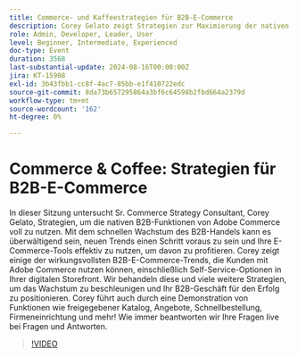 ```yaml
---
title: Commerce- und Kaffeestrategien für B2B-E-Commerce
description: Corey Gelato zeigt Strategien zur Maximierung der nativen B2B-Funktionen von Adobe Commerce auf, einschließlich Self-Service-Optionen, freigegebener Kataloge, Angebote und schneller Bestellungen, während er gleichzeitig wichtige E-Commerce-Trends untersucht, um das Wachstum zu fördern und B2B-Unternehmen für den Erfolg zu positionieren.
role: Admin, Developer, Leader, User
level: Beginner, Intermediate, Experienced
doc-type: Event
duration: 3568
last-substantial-update: 2024-08-16T00:00:00Z
jira: KT-15908
exl-id: 3b43fbb1-cc8f-4ac7-85bb-e1f410722edc
source-git-commit: 8da73b657295864a3bf6c64598b2fbd664a2379d
workflow-type: tm+mt
source-wordcount: '162'
ht-degree: 0%

---
```


# Commerce &amp; Coffee: Strategien für B2B-E-Commerce

In dieser Sitzung untersucht Sr. Commerce Strategy Consultant, Corey Gelato, Strategien, um die nativen B2B-Funktionen von Adobe Commerce voll zu nutzen. Mit dem schnellen Wachstum des B2B-Handels kann es überwältigend sein, neuen Trends einen Schritt voraus zu sein und Ihre E-Commerce-Tools effektiv zu nutzen, um davon zu profitieren. Corey zeigt einige der wirkungsvollsten B2B-E-Commerce-Trends, die Kunden mit Adobe Commerce nutzen können, einschließlich Self-Service-Optionen in Ihrer digitalen Storefront. Wir behandeln diese und viele weitere Strategien, um das Wachstum zu beschleunigen und Ihr B2B-Geschäft für den Erfolg zu positionieren. Corey führt auch durch eine Demonstration von Funktionen wie freigegebener Katalog, Angebote, Schnellbestellung, Firmeneinrichtung und mehr! Wie immer beantworten wir Ihre Fragen live bei Fragen und Antworten.

>[!VIDEO](https://video.tv.adobe.com/v/3432604/?learn=on)
